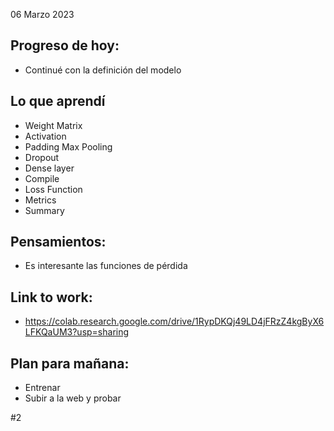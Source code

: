 06 Marzo 2023

## Progreso de hoy:
- Continué con la definición del modelo 

## Lo que aprendí 
- Weight Matrix
- Activation 
- Padding Max Pooling
- Dropout 
- Dense layer
- Compile
- Loss Function 
- Metrics 
- Summary
## **Pensamientos**:
- Es interesante las funciones de pérdida
## Link to work: 
- https://colab.research.google.com/drive/1RypDKQj49LD4jFRzZ4kgByX6LFKQaUM3?usp=sharing
## Plan para mañana: 
-  Entrenar 
- Subir a la web y probar 

#2
